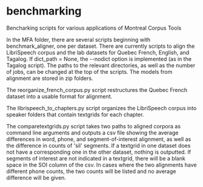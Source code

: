 # benchmarking
Bencharking scripts for various applications of Montreal Corpus Tools

In the MFA folder, there are several scripts beginning with benchmark\_aligner, one per dataset. There are currently scripts to align the LibriSpeech corpus and the lab datasets for Quebec French, English, and Tagalog. If dict\_path = None, the --nodict option is implemented (as in the Tagalog script). The paths to the relevant directories, as well as the number of jobs, can be changed at the top of the scripts. The models from alignment are stored in zip folders.

The reorganize\_french\_corpus.py script restructures the Quebec French dataset into a usable format for alignment.

The librispeech\_to\_chapters.py script organizes the LibriSpeech corpus into speaker folders that contain textgrids for each chapter.

The comparetextgrids.py script takes two paths to aligned corpora as command line arguments and outputs a csv file showing the average differences in word, phone, and segment-of-interest alignment, as well as the difference in counts of 'sil' segments. If a textgrid in one dataset does not have a corresponding one in the other dataset, nothing is outputted. If segments of interest are not indicated in a textgrid, there will be a blank space in the SOI column of the csv. In cases where the two alignments have different phone counts, the two counts will be listed and no average difference will be given.
